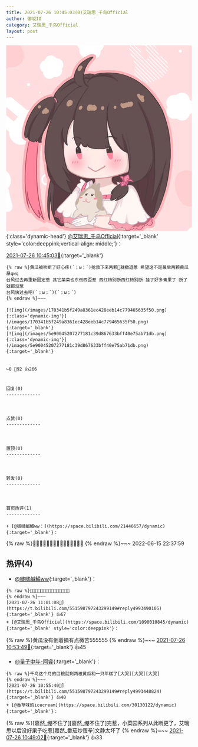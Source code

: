 ```yaml
---
title: 2021-07-26 10:45:03(0)艾瑞思_千鸟Official
author: 御坂IO
category: 艾瑞思_千鸟Official
layout: post
---
```


![img](/images/7e08840c56f251de28bdf766b647bd5fe9a5d50a.jpg){:class='dynamic-head'}
[@艾瑞思_千鸟Official](https://space.bilibili.com/1090010845/dynamic){:target='_blank' style='color:deeppink;vertical-align: middle;'}：

[2021-07-26 10:45:03🔗](https://t.bilibili.com/551598797243299149){:target='_blank'}

~~~
{% raw %}黄瓜被吹断了好心疼(´；ω；`)抢救下来两颗🥒就撤退惹 希望这不是最后两颗黄瓜昂qwq
台风过去再重新固定惹 其它菜菜也东倒西歪惹 西红柿别断西红柿别断 挂了好多青果了 断了就都没惹
台风快过去吧(´；ω；`)(´；ω；`)
{% endraw %}~~~

[![img](/images/170341b5f249a8361ec428eeb14c779465635f50.png){:class='dynamic-img'}](/images/170341b5f249a8361ec428eeb14c779465635f50.png){:target='_blank'}
[![img](/images/5e90045207277181c39d867633bff40e75ab71db.png){:class='dynamic-img'}](/images/5e90045207277181c39d867633bff40e75ab71db.png){:target='_blank'}


↪️0 💬92 👍266


回复(0)
-------------



点赞(0)
-------------



置顶(0)
-------------



转发(0)
-------------



首页热评(1)
-------------

+ [@啵啵鹹鱊ww：](https://space.bilibili.com/21446657/dynamic){:target='_blank'}：
~~~
{% raw %}🍆😭🥒🍆😭🥒🍆😭🥒🍆😭🥒🍆😭🥒
{% endraw %}~~~
2022-06-15 22:37:59


热评(4)
-------------

+ [@啵啵鹹鱊ww](https://space.bilibili.com/21446657/dynamic){:target='_blank'}：
~~~
{% raw %}🍆😭🥒🍆😭🥒🍆😭🥒🍆😭🥒🍆😭🥒
{% endraw %}~~~
[2021-07-26 11:01:08🔗](https://t.bilibili.com/551598797243299149#reply4993490105){:target='_blank'} 👍67
+ [@艾瑞思_千鸟Official](https://space.bilibili.com/1090010845/dynamic){:target='_blank' style='color:deeppink'}：
~~~
{% raw %}黄瓜没有倒着摘有点微苦555555
{% endraw %}~~~
[2021-07-26 10:53:49🔗](https://t.bilibili.com/551598797243299149#reply4993450173){:target='_blank'} 👍45
+ [@量子中年-阿睿](https://space.bilibili.com/470930/dynamic){:target='_blank'}：
~~~
{% raw %}千鸟这个月的口粮就剩两根黄瓜和一只年糕了[大哭][大哭][大哭]
{% endraw %}~~~
[2021-07-26 10:55:40🔗](https://t.bilibili.com/551598797243299149#reply4993448824){:target='_blank'} 👍40
+ [@香草味的icecream](https://space.bilibili.com/30130122/dynamic){:target='_blank'}：
~~~
{% raw %}[嘉然_绷不住了][嘉然_绷不住了]完惹，小菜园系列从此断更了，艾瑞思以后没好果子吃惹[嘉然_番茄炒蛋拳]文静太坏了
{% endraw %}~~~
[2021-07-26 10:49:02🔗](https://t.bilibili.com/551598797243299149#reply4993420569){:target='_blank'} 👍33


